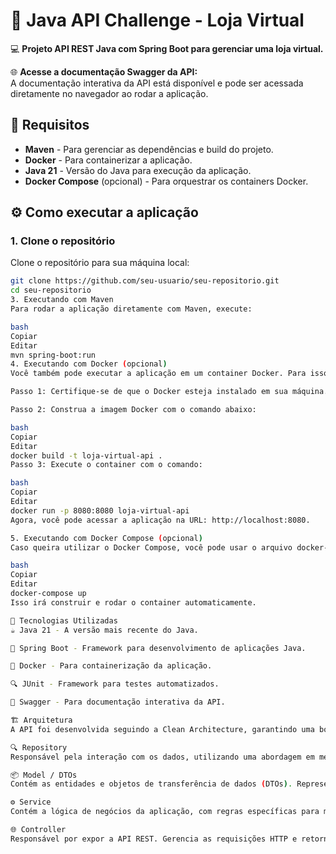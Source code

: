 # 🚀 Java API Challenge - Loja Virtual

💻 **Projeto API REST Java com Spring Boot para gerenciar uma loja virtual.**

🌐 **Acesse a documentação Swagger da API:**  
A documentação interativa da API está disponível e pode ser acessada diretamente no navegador ao rodar a aplicação.

## 🔧 Requisitos

- **Maven** - Para gerenciar as dependências e build do projeto.
- **Docker** - Para containerizar a aplicação.
- **Java 21** - Versão do Java para execução da aplicação.
- **Docker Compose** (opcional) - Para orquestrar os containers Docker.

## ⚙️ Como executar a aplicação

### 1. Clone o repositório
Clone o repositório para sua máquina local:

```bash
git clone https://github.com/seu-usuario/seu-repositorio.git
cd seu-repositorio
3. Executando com Maven
Para rodar a aplicação diretamente com Maven, execute:

bash
Copiar
Editar
mvn spring-boot:run
4. Executando com Docker (opcional)
Você também pode executar a aplicação em um container Docker. Para isso, siga os seguintes passos:

Passo 1: Certifique-se de que o Docker esteja instalado em sua máquina.

Passo 2: Construa a imagem Docker com o comando abaixo:

bash
Copiar
Editar
docker build -t loja-virtual-api .
Passo 3: Execute o container com o comando:

bash
Copiar
Editar
docker run -p 8080:8080 loja-virtual-api
Agora, você pode acessar a aplicação na URL: http://localhost:8080.

5. Executando com Docker Compose (opcional)
Caso queira utilizar o Docker Compose, você pode usar o arquivo docker-compose.yml para orquestrar a aplicação.

bash
Copiar
Editar
docker-compose up
Isso irá construir e rodar o container automaticamente.

🧩 Tecnologias Utilizadas
☕ Java 21 - A versão mais recente do Java.

🔧 Spring Boot - Framework para desenvolvimento de aplicações Java.

🐳 Docker - Para containerização da aplicação.

🔍 JUnit - Framework para testes automatizados.

📄 Swagger - Para documentação interativa da API.

🏗️ Arquitetura
A API foi desenvolvida seguindo a Clean Architecture, garantindo uma boa organização do código e separação de responsabilidades. As camadas principais são:

🔍 Repository
Responsável pela interação com os dados, utilizando uma abordagem em memória para simular um banco de dados real.

📦 Model / DTOs
Contém as entidades e objetos de transferência de dados (DTOs). Representa os dados que transitam entre as camadas e as APIs.

⚙️ Service
Contém a lógica de negócios da aplicação, com regras específicas para manipulação de produtos, categorias e carrinho de compras.

🌐 Controller
Responsável por expor a API REST. Gerencia as requisições HTTP e retorna as respostas adequadas, utilizando as informações manipuladas pela camada Service.

